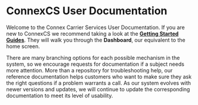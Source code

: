 ConnexCS User Documentation
========================

Welcome to the Connex Carrier Services User Documentation.  If you are new to ConnexCS we recommend taking a look at the **[Getting Started Guides]**.  They will walk you through the **Dashboard**, our equivalent to the home screen.  

There are many branching options for each possible mechanism in the system, so we encourage requests for documentation if a subject needs more attention. More than a repository for troubleshooting help, our reference documentation helps customers who want to make sure they ask the right questions if a problem warrants a call.  As our system evolves with newer versions and updates, we will continue to update the corresponding documentation to meet its level of usability.  

[Getting Started Guides]: <https://docs.connexcs.com/en/latest/getting-started/>
